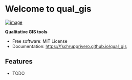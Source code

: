 # Welcome to qual_gis


[![image](https://img.shields.io/pypi/v/qual_gis.svg)](https://pypi.python.org/pypi/qual_gis)


**Qualitative GIS tools**


-   Free software: MIT License
-   Documentation: <https://fschrupprivero.github.io/qual_gis>
    

## Features

-   TODO
